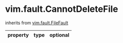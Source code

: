vim.fault.CannotDeleteFile
==========================
inherits from [vim.fault.FileFault](docs/vim.fault.FileFault.md)

| property | type | optional |
|:---------|:-----|:---------|

